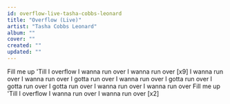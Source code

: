 ```yaml
---
id: overflow-live-tasha-cobbs-leonard
title: "Overflow (Live)"
artist: "Tasha Cobbs Leonard"
album: ""
cover: ""
created: ""
updated: ""
---
```


Fill me up
'Till I overflow
I wanna run over
I wanna run over
[x9]
I wanna run over
I wanna run over
I gotta run over
I wanna run over
I gotta run over
I gotta run over
I gotta run over
I wanna run over
I wanna run over
Fill me up
'Till I overflow
I wanna run over
I wanna run over
[x2]